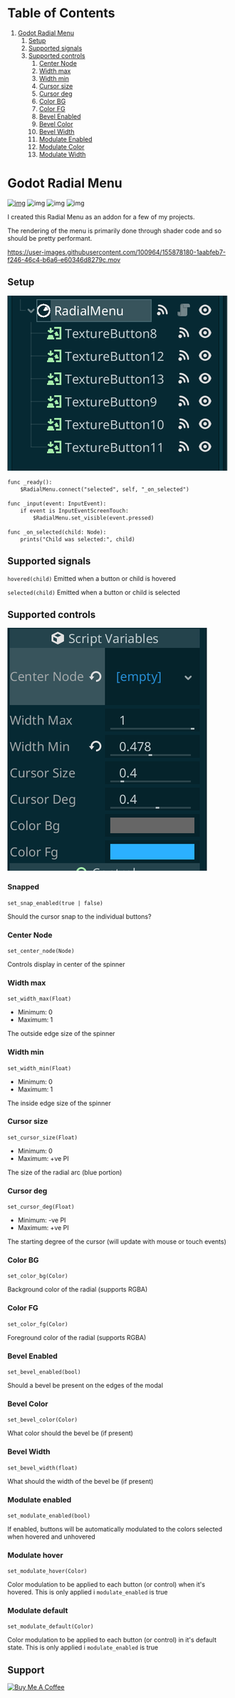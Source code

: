 # Table of Contents

1.  [Godot Radial Menu](#org654cb69)
    1.  [Setup](#org2212cac)
    2.  [Supported signals](#org400324d)
    3.  [Supported controls](#supported-controls)
        1.  [Center Node](#orged0e028)
        2.  [Width max](#org4852680)
        3.  [Width min](#orgb230a63)
        4.  [Cursor size](#orgf753784)
        5.  [Cursor deg](#orge39ffb3)
        6.  [Color BG](#orgd8ac455)
        7.  [Color FG](#org4c1fc31)
        8.  [Bevel Enabled](#bevel-enabled)
        9.  [Bevel Color](#bevel-color)
        10. [Bevel Width](#bevel-width)
        11. [Modulate Enabled](#modulate-enabled)
        12. [Modulate Color](#modulate-color)
        13. [Modulate Width](#modulate-width)

<a id="org654cb69"></a>

# Godot Radial Menu

[![img](https://awesome.re/mentioned-badge.svg)](https://github.com/godotengine/awesome-godot)
![img](https://img.shields.io/github/license/tavurth/godot-radial-menu.svg?)
![img](https://img.shields.io/github/repo-size/tavurth/godot-radial-menu.svg)
![img](https://img.shields.io/github/languages/code-size/tavurth/godot-radial-menu.svg)

I created this Radial Menu as an addon for a few of my projects.

The rendering of the menu is primarily done through shader code and so should be pretty performant.

https://user-images.githubusercontent.com/100964/155878180-1aabfeb7-f246-46c4-b6a6-e60346d8279c.mov

<a id="org2212cac"></a>

## Setup

![img](./ExampleRadial/NodeSetup.png "img")

    func _ready():
        $RadialMenu.connect("selected", self, "_on_selected")

    func _input(event: InputEvent):
        if event is InputEventScreenTouch:
            $RadialMenu.set_visible(event.pressed)

    func _on_selected(child: Node):
        prints("Child was selected:", child)

<a id="org400324d"></a>

## Supported signals

`hovered(child)` Emitted when a button or child is hovered

`selected(child)` Emitted when a button or child is selected

<a id="supported-controls"></a>

## Supported controls

![img](./ExampleRadial/Controls.png "img")

<a id="orged0e028"></a>

### Snapped

`set_snap_enabled(true | false)`

Should the cursor snap to the individual buttons?

### Center Node

`set_center_node(Node)`

Controls display in center of the spinner

<a id="org4852680"></a>

### Width max

`set_width_max(Float)`

- Minimum: 0
- Maximum: 1

The outside edge size of the spinner

<a id="orgb230a63"></a>

### Width min

`set_width_min(Float)`

- Minimum: 0
- Maximum: 1

The inside edge size of the spinner

<a id="orgf753784"></a>

### Cursor size

`set_cursor_size(Float)`

- Minimum: 0
- Maximum: +ve PI

The size of the radial arc (blue portion)

<a id="orge39ffb3"></a>

### Cursor deg

`set_cursor_deg(Float)`

- Minimum: -ve PI
- Maximum: +ve PI

The starting degree of the cursor (will update with mouse or touch
events)

<a id="orgd8ac455"></a>

### Color BG

`set_color_bg(Color)`

Background color of the radial (supports RGBA)

<a id="org4c1fc31"></a>

### Color FG

`set_color_fg(Color)`

Foreground color of the radial (supports RGBA)

<a id="bevel-enabled"></a>

### Bevel Enabled

`set_bevel_enabled(bool)`

Should a bevel be present on the edges of the modal

<a id="bevel-color"></a>

### Bevel Color

`set_bevel_color(Color)`

What color should the bevel be (if present)

<a id="bevel-width"></a>

### Bevel Width

`set_bevel_width(float)`

What should the width of the bevel be (if present)

<a id="modulate-enabled"></a>

### Modulate enabled

`set_modulate_enabled(bool)`

If enabled, buttons will be automatically modulated to the colors selected when hovered and unhovered

<a id="modulate-hover"></a>

### Modulate hover

`set_modulate_hover(Color)`

Color modulation to be applied to each button (or control) when it's hovered.
This is only applied i `modulate_enabled` is true

<a id="modulate-default"></a>

### Modulate default

`set_modulate_default(Color)`

Color modulation to be applied to each button (or control) in it's default state.
This is only applied i `modulate_enabled` is true

## Support

<a href="https://www.buymeacoffee.com/tavurth" target="_blank"><img src="https://cdn.buymeacoffee.com/buttons/default-orange.png" alt="Buy Me A Coffee" height="41" width="174"></a>
